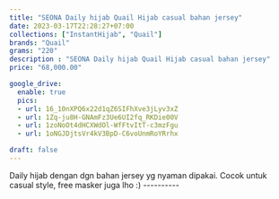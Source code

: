 ```yaml
---
title: "SEONA Daily hijab Quail Hijab casual bahan jersey"
date: 2023-03-17T22:28:27+07:00
collections: ["InstantHijab", "Quail"]
brands: "Quail"
grams: "220"
description : "SEONA Daily hijab Quail Hijab casual bahan jersey"
price: "68,000.00"

google_drive:
  enable: true
  pics:
  - url: 16_10nXPQ6x22d1qZ6SIFhXve3jLyv3xZ
  - url: 1Zq-ju8H-GNAmFz3Ue6UI2fq_RKDie00V
  - url: 1zoNoOt4dHCXWdOl-WfFtvItT-c3mzFgu
  - url: 1oNGJDjtsVr4kV3BpD-C6voUnmRoYRrhx

draft: false
---
```


Daily hijab dengan dgn bahan jersey yg nyaman dipakai. Cocok untuk casual style, free masker juga lho :) ----------    
 

